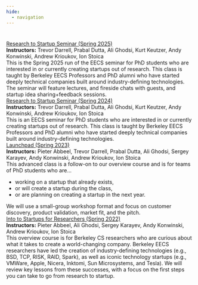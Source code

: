 ```yaml
---
hide:
  - navigation
---
```


<h1 class="title"></h1>

<div class="class-summary" style="margin-top:0">
  <div class="class-name"><a href="seminar-sp25">Research to Startup Seminar (Spring 2025)</a></div>

  <div class="instructor-list"><b>Instructors:</b> Trevor Darrell, Prabal
  Dutta, Ali Ghodsi, Kurt Keutzer, Andy Konwinski, Andrew Krioukov, Ion
  Stoica</div>

  <div class="class-description">This is the Spring 2025 run of the EECS seminar
  for PhD students who are interested in or currently creating startups out of
  research.  This class is taught by Berkeley EECS Professors and PhD alumni who
  have started deeply technical companies built around industry-defining
  technologies. The seminar will feature lectures, and fireside chats with guests,
  and startup idea sharing+feedback sessions.
  </div>
</div>

<div class="class-summary" style="margin-top:0">
  <div class="class-name"><a href="seminar-sp24">Research to Startup Seminar (Spring 2024)</a></div>

  <div class="instructor-list"><b>Instructors:</b> Trevor Darrell, Prabal
  Dutta, Ali Ghodsi, Kurt Keutzer, Andy Konwinski, Andrew Krioukov, Ion
  Stoica</div>

  <div class="class-description">This is an EECS seminar for PhD students who
  are interested in or currently creating startups out of research.  This class
  is taught by Berkeley EECS Professors and PhD alumni who have started deeply
  technical companies built around industry-defining technologies.
  </div>
</div>

<div class="class-summary" style="margin-top:0">
  <div class="class-name"><a href="launchpad-sp23">Launchpad (Spring 2023)</a></div>

  <div class="instructor-list"><b>Instructors:</b> Pieter Abbeel, Trevor
  Darrell, Prabal Dutta, Ali Ghodsi, Sergey Karayev, Andy Konwinski, Andrew
  Krioukov, Ion Stoica</div>

  <div class="class-description">This advanced class is a follow-on to our
  overview course and is for teams of PhD students who are…
    <ul>
    <li>working on a startup that already exists,</li>
    <li>or will create a startup during the class,</li>
    <li>or are planning on creating a startup in the next year.</li>
  </ul>
  We will use a small-group workshop format and focus on customer discovery,
  product validation, market fit, and the pitch.
  </div>
</div>

<div class="class-summary">
  <div class="class-name"><a href="intro-sp22">Into to Startups for Researchers (Spring 2022)</a></div>

  <div class="instructor-list"><b>Instructors:</b> Pieter Abbeel, Ali Ghodsi,
  Sergey Karayev, Andy Konwinski, Andrew Krioukov, Ion Stoica</div>

  <div class="class-description">
  This overview course is for Berkeley CS researchers who are curious about
  what it takes to create a world-changing company. Berkeley EECS researchers
  have led the creation of industry-defining technologies (e.g., BSD, TCP,
  RISK, RAID, Spark), as well as iconic technology startups (e.g., VMWare,
  Apple, Nicera, Inktomi, Sun Microsystems, and Tesla). We will review key
  lessons from these successes, with a focus on the first steps you can take to
  go from research to startup.
  </div>
</div>

